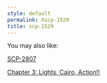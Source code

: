```yaml
---
style: default
permalink: Xscp-1529
title: scp-1529
---
```

You may also like:

[SCP-2807](http://scp-wiki.net/scp-2807)

[Chapter 3: Lights, Cairo, Action!!](http://scp-wiki.net/brink-dangerguts-chapter-3)
